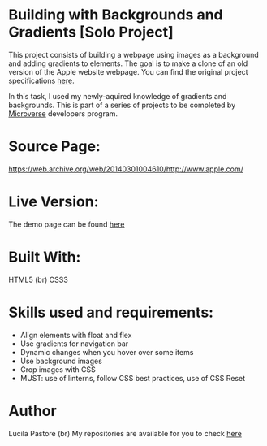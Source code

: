 # Building with Backgrounds and Gradients [Solo Project] 

This project consists of building a webpage using images as a background and adding gradients to elements. The goal is to make a clone of an old version of the Apple website webpage. You can find the original project specifications [here](https://www.theodinproject.com/courses/html5-and-css3/lessons/building-with-backgrounds-and-gradients).

In this task, I used my newly-aquired knowledge of gradients and backgrounds. This is part of a series of projects to be completed by [Microverse](https://www.microverse.org/) developers program.

# Source Page:
https://web.archive.org/web/20140301004610/http://www.apple.com/

# Live Version:
The demo page can be found [here](#)

# Built With:
HTML5 (br)
CSS3

# Skills used and requirements:

- Align elements with float and flex
- Use gradients for navigation bar
- Dynamic changes when you hover over some items
- Use background images
- Crop images with CSS
- MUST: use of linterns, follow CSS best practices, use of CSS Reset

# Author
Lucila Pastore (br)
My repositories are available for you to check [here](https://github.com/lucilapastore)
